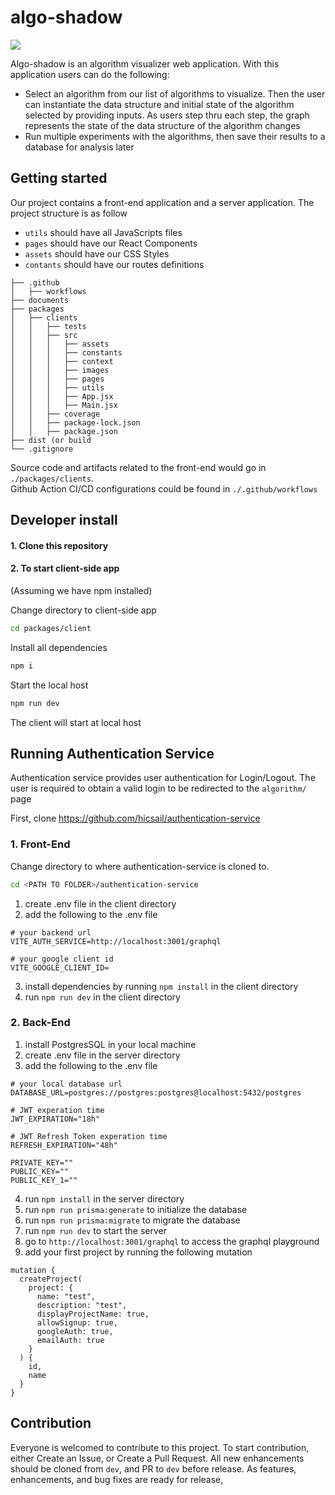 # algo-shadow

<img src="https://github.com/mytnguyen26/algo-shadow/actions/workflows/node.js.yml/badge.svg"/>

Algo-shadow is an algorithm visualizer web application. With this application users can do the following:
+ Select an algorithm from our list of algorithms to visualize. Then the user can instantiate the data structure and initial state of the algorithm selected by providing inputs. As users step thru each step, the graph represents the state of the data structure of the algorithm changes
+ Run multiple experiments with the algorithms, then save their results to a database for analysis later

## Getting started
Our project contains a front-end application and a server application. The project structure is as follow

- `utils` should have all JavaScripts files
- `pages` should have our React Components
- `assets` should have our CSS Styles
- `contants` should have our routes definitions

```
├── .github
│   ├── workflows
├── documents
├── packages
│   ├── clients
│   │   ├── tests
│   │   ├── src
│   │   │   ├── assets
│   │   │   ├── constants
│   │   │   ├── context
│   │   │   ├── images
│   │   │   ├── pages
│   │   │   ├── utils
│   │   │   ├── App.jsx
│   │   │   ├── Main.jsx
│   │   ├── coverage
│   │   ├── package-lock.json
│   │   ├── package.json
├── dist (or build
└── .gitignore
```

Source code and artifacts related to the front-end would go in `./packages/clients`.  
Github Action CI/CD configurations could be found in `./.github/workflows`

## Developer install

#### 1. Clone this repository


#### 2. To start client-side app
(Assuming we have npm installed)

Change directory to client-side app

```bash
cd packages/client
```

Install all dependencies

```bash
npm i
```

Start the local host

```bash
npm run dev
```

The client will start at local host

## Running Authentication Service
Authentication service provides user authentication for Login/Logout. The user is required to obtain a valid login to be redirected to the `algorithm/` page

First, clone https://github.com/hicsail/authentication-service

### 1. Front-End
Change directory to where authentication-service is cloned to.

```bash
cd <PATH TO FOLDER>/authentication-service
```

1. create .env file in the client directory
2. add the following to the .env file
```
# your backend url
VITE_AUTH_SERVICE=http://localhost:3001/graphql

# your google client id 
VITE_GOOGLE_CLIENT_ID=
```
3. install dependencies by running `npm install` in the client directory
3. run `npm run dev` in the client directory

### 2. Back-End
1. install PostgresSQL in your local machine
2. create .env file in the server directory
3. add the following to the .env file
```
# your local database url
DATABASE_URL=postgres://postgres:postgres@localhost:5432/postgres

# JWT experation time
JWT_EXPIRATION="18h"

# JWT Refresh Token experation time
REFRESH_EXPIRATION="48h"

PRIVATE_KEY=""
PUBLIC_KEY=""
PUBLIC_KEY_1=""
```
4. run `npm install` in the server directory
5. run `npm run prisma:generate` to initialize the database
6. run `npm run prisma:migrate` to migrate the database
7. run `npm run dev` to start the server
8. go to `http://localhost:3001/graphql` to access the graphql playground 
9. add your first project by running the following mutation
```
mutation {
  createProject(
    project: {
      name: "test",
      description: "test",
      displayProjectName: true,
      allowSignup: true,
      googleAuth: true,
      emailAuth: true
    }
  ) {
    id,
    name
  }
}
```

## Contribution
Everyone is welcomed to contribute to this project. To start contribution, either Create an Issue, or Create a Pull Request. All new enhancements should be cloned from `dev`, and PR to `dev` before release. As features, enhancements, and bug fixes are ready for release, 
